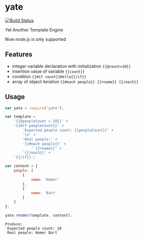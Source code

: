 # yate
[![Build Status](https://travis-ci.org/melihovv/yate.svg?branch=master)](https://travis-ci.org/melihovv/yate)

Yet Another Template Engine

Now node.js is only supported

## Features
- integer variable declaration with initialization `{{@count=10}}`
- insertion value of variable `{{count}}`
- condition `{{#if count}}Hello{{/if}}`
- array of object iteration `{{#each people}} {{+name}} {{/each}}`

## Usage

```javascript
var yate = require('yate');

var template =
    '{{@peopleCount = 10}}' +
    '{{#if peopleCount}}' +
        'Expected people count: {{peopleCount}}' +
        '\n' +
        'Real people:' +
        '{{#each people}}' +
            ' {{+name}}' +
        '{{/each}}' +
    '{{/if}}';

var context = {
    people: [
        {
            name: 'Homer'
        },
        {
            name: 'Bart'
        }
    ]
};

yate.render(template, context);
```
```
Produce:
`Expected people count: 10
 Real people: Homer Bart`
```
